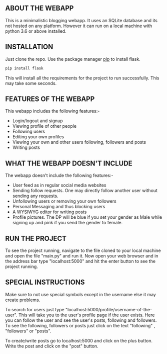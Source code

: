 ## ABOUT THE WEBAPP

This is a minimalistic blogging webapp.
It uses an SQLite database and its not hosted on any platform. However it can run on a local machine with python 3.6 or above installed.

## INSTALLATION

Just clone the repo.
Use the package manager [pip](https://pip.pypa.io/en/stable/) to install flask.
```bash
pip install flask
```
This will install all the requirements for the project to run successfully. This may take some seconds.

## FEATURES OF THE WEBAPP

This webapp includes the following features:-
- Login/logout and signup
- Viewing profile of other people
- Following users
- Editing your own profiles
- Viewing your own and other users following, followers and posts
- Writing posts

## WHAT THE WEBAPP DOESN'T INCLUDE

The webapp doesn't include the following features:-
- User feed as in regular social media websites
- Sending follow requests. One may directly follow another user without sending any requests.
- Unfollowing users or removing your own followers
- Personal Messaging and thus blocking users
- A WYSIWYG editor for writing posts
- Profile pictures. The DP will be blue if you set your gender as Male while signing up and pink if  you send the gender to female. 

## RUN THE PROJECT

To see the project running, navigate to the file cloned to your local machine and open the file "main.py" and run it.
Now open your web browser and in the address bar type "localhost:5000" and hit the enter button to see the project running.

## SPECIAL INSTRUCTIONS

Make sure to not use special symbols except in the username else it may create problems.

To search for users just type "localhost:5000/profile/username-of-the-user". This will take you to the user's profile page if the user exists. Here you can follow the user and see the user's posts, following and followers.
To see the following, followers or posts just click on the text "following" , "followers" or "posts".

To create/write posts go to localhost:5000 and click on the plus button. Write the post and click on the "post" button.
